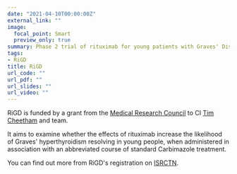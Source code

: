 ```yaml
---
date: "2021-04-10T00:00:00Z"
external_link: ""
image:
  focal_point: Smart
  preview_only: true
summary: Phase 2 trial of rituximab for young patients with Graves' Disease.
tags:
- RiGD
title: RiGD
url_code: ""
url_pdf: ""
url_slides: ""
url_video: ""
---
```


RiGD is funded by a grant from the [Medical Research Council](https://mrc.ukri.org/) to CI [Tim Cheetham](https://www.ncl.ac.uk/medical-sciences/people/profile/timothycheetham.html) and team.

It aims to examine whether the effects of rituximab increase the likelihood of Graves' hyperthyroidism resolving in young people, when administered in association with an abbreviated course of standard Carbimazole treatment.

You can find out more from RiGD's registration on [ISRCTN](https://doi.org/10.1186/ISRCTN20381716).
